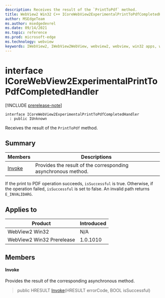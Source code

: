 ```yaml
---
description: Receives the result of the `PrintToPdf` method.
title: WebView2 Win32 C++ ICoreWebView2ExperimentalPrintToPdfCompletedHandler
author: MSEdgeTeam
ms.author: msedgedevrel
ms.date: 09/14/2021
ms.topic: reference
ms.prod: microsoft-edge
ms.technology: webview
keywords: IWebView2, IWebView2WebView, webview2, webview, win32 apps, win32, edge, ICoreWebView2, ICoreWebView2Controller, browser control, edge html, ICoreWebView2ExperimentalPrintToPdfCompletedHandler
---
```


# interface ICoreWebView2ExperimentalPrintToPdfCompletedHandler

[!INCLUDE [prerelease-note](../includes/prerelease-note.md)]

```
interface ICoreWebView2ExperimentalPrintToPdfCompletedHandler
  : public IUnknown
```

Receives the result of the `PrintToPdf` method.

## Summary

 Members                        | Descriptions
--------------------------------|---------------------------------------------
[Invoke](#invoke) | Provides the result of the corresponding asynchronous method.

If the print to PDF operation succeeds, `isSuccessful` is true. Otherwise, if the operation failed, `isSuccessful` is set to false. An invalid path returns `E_INVALIDARG`.

## Applies to

Product                         | Introduced
--------------------------------|---------------------------------------------
WebView2 Win32            |    N/A
WebView2 Win32 Prerelease |    1.0.1010

## Members

#### Invoke

Provides the result of the corresponding asynchronous method.

> public HRESULT [Invoke](#invoke)(HRESULT errorCode, BOOL isSuccessful)

